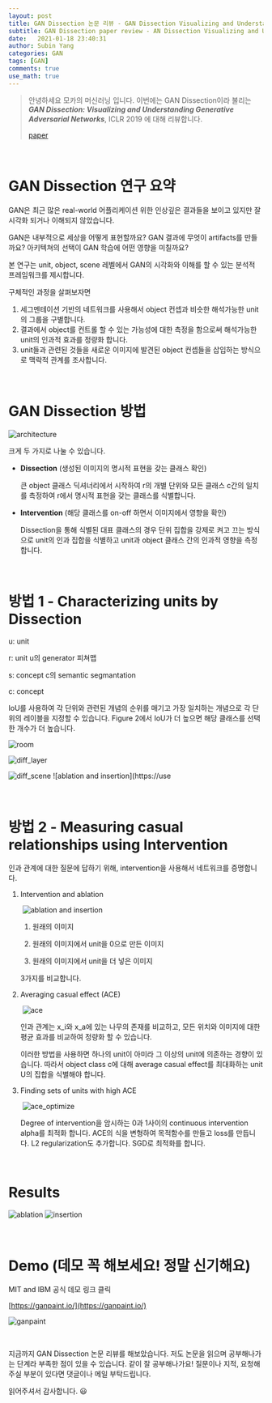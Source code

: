 ```yaml
---
layout: post
title: GAN Dissection 논문 리뷰 - GAN Dissection Visualizing and Understanding Generative Adversarial Networks
subtitle: GAN Dissection paper review - AN Dissection Visualizing and Understanding Generative Adversarial Networks
date:   2021-01-18 23:40:31
author: Subin Yang
categories: GAN
tags: [GAN]
comments: true
use_math: true
---
```








> 
>
> 
>
> 안녕하세요 모카의 머신러닝 입니다. 이번에는 GAN Dissection이라 불리는 <em><strong>GAN Dissection: Visualizing and Understanding Generative Adversarial Networks</strong></em>, ICLR 2019 에 대해 리뷰합니다.
>
> [paper](https://arxiv.org/abs/1811.10597)



<br>

# GAN Dissection 연구 요약

GAN은 최근 많은 real-world 어플리케이션 위한 인상깊은 결과들을 보이고 있지만 잘 시각화 되거나 이해되지 않았습니다. 

GAN은 내부적으로 세상을 어떻게 표현할까요? GAN 결과에 무엇이 artifacts를 만들까요? 아키텍쳐의 선택이 GAN 학습에 어떤 영향을 미칠까요?

본 연구는 unit, object, scene 레벨에서 GAN의 시각화와 이해를 할 수 있는 분석적 프레임워크를 제시합니다.

구체적인 과정을 살펴보자면

1. 세그멘테이션 기반의 네트워크를 사용해서 object 컨셉과 비슷한 해석가능한 unit의 그룹을 구별합니다.
2. 결과에서 object를 컨트롤 할 수 있는 가능성에 대한 측정을 함으로써 해석가능한 unit의 인과적 효과를 정량화 합니다.
3. unit들과 관련된 것들을 새로운 이미지에 발견된 object 컨셉들을 삽입하는 방식으로 맥락적 관계를 조사합니다.



<br>

# GAN Dissection 방법

![architecture](https://user-images.githubusercontent.com/37301677/104919556-ca324700-59d9-11eb-9816-fb2af7c6fa6a.PNG)

크게 두 가지로 나눌 수 있습니다.

- <strong>Dissection</strong> (생성된 이미지의 명시적 표현을 갖는 클래스 확인)

  큰 object 클래스 딕셔너리에서 시작하여 r의 개별 단위와 모든 클래스 c간의 일치를 측정하여 r에서 명시적 표현을 갖는 클래스를 식별합니다.

- <strong>Intervention</strong> (해당 클래스를 on-off 하면서 이미지에서 영향을 확인)

  Dissection을 통해 식별된 대표 클래스의 경우 단위 집합을 강제로 켜고 끄는 방식으로 unit의 인과 집합을 식별하고 unit과 object 클래스 간의 인과적 영향을 측정합니다.



<br>

# 방법 1 - Characterizing units by Dissection

u: unit

r: unit u의 generator 피쳐맵

s: concept c의 semantic segmantation

c: concept

IoU를 사용하여 각 단위와 관련된 개념의 순위를 매기고 가장 일치하는 개념으로 각 단위의 레이블을 지정할 수 
있습니다. Figure 2에서 IoU가 더 높으면 해당 클래스를 선택한 개수가 더 높습니다.

![room](https://user-images.githubusercontent.com/37301677/104919631-e7ffac00-59d9-11eb-8123-3179acf310e5.PNG)

![diff_layer](https://user-images.githubusercontent.com/37301677/104919647-edf58d00-59d9-11eb-9d2a-e101b96e27d2.PNG)

![diff_scene](https://user-images.githubusercontent.com/37301677/104919650-ef26ba00-59d9-11eb-80c9-a8b6995ec0a5.PNG)
![ablation and insertion](https://use

<br>



# 방법 2 - Measuring casual relationships using Intervention

인과 관계에 대한 질문에 답하기 위해, intervention을 사용해서 네트워크를 증명합니다.

1. Intervention and ablation

   ​	![ablation and insertion](https://user-images.githubusercontent.com/37301677/104919670-f6e65e80-59d9-11eb-854a-2afe036c2e8a.PNG)

   1) 원래의 이미지

   2) 원래의 이미지에서 unit을 0으로 만든 이미지

   3) 원래의 이미지에서 unit을 더 넣은 이미지

   3가지를 비교합니다.

2. Averaging casual effect (ACE)

   ​	![ace](https://user-images.githubusercontent.com/37301677/104919672-f77ef500-59d9-11eb-8a57-7ad6afbd7325.PNG)

   인과 관계는 x_i와 x_a에 있는 나무의 존재를 비교하고, 모든 위치와 이미지에 대한 평균 효과를 비교하여 정량화 할 수 있습니다.

   이러한 방법을 사용하면 하나의 unit이 아미라 그 이상의 unit에 의존하는 경향이 있습니다. 따라서 object class c에 대해 average casual effect를 최대화하는 unit U의 집합을 식별해야 합니다.

3. Finding sets of units with high ACE

   ​	![ace_optimize](https://user-images.githubusercontent.com/37301677/104919676-f8178b80-59d9-11eb-9510-de9671372007.PNG)

   Degree of intervention을 암시하는 0과 1사이의 continuous intervention alpha를 최적화 합니다. ACE의 식을 변형하여 목적함수를 만들고 loss를 만듭니다. L2 regularization도 추가합니다. SGD로 최적화를 합니다.



<br>



# Results



![ablation](https://user-images.githubusercontent.com/37301677/104919689-fd74d600-59d9-11eb-8b88-6cfe815f2805.PNG)
![insertion](https://user-images.githubusercontent.com/37301677/104919695-fea60300-59d9-11eb-95df-8dc07a3b0048.PNG)

<br>



# Demo (데모 꼭 해보세요! 정말 신기해요)



MIT and IBM 공식 데모 링크 클릭

[https://ganpaint.io/](https://ganpaint.io/)







![ganpaint](https://user-images.githubusercontent.com/37301677/104919698-006fc680-59da-11eb-8a64-235ca5343a1c.PNG)



<br>



지금까지 GAN Dissection 논문 리뷰를 해보았습니다. 저도 논문을 읽으며 공부해나가는 단계라 부족한 점이 있을 수 있습니다. 같이 잘 공부해나가요! 질문이나 지적, 요청해주실 부분이 있다면 댓글이나 메일 부탁드립니다.

읽어주셔서 감사합니다. 😃



